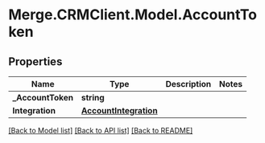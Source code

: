 # Merge.CRMClient.Model.AccountToken

## Properties

Name | Type | Description | Notes
------------ | ------------- | ------------- | -------------
**_AccountToken** | **string** |  | 
**Integration** | [**AccountIntegration**](AccountIntegration.md) |  | 

[[Back to Model list]](../README.md#documentation-for-models) [[Back to API list]](../README.md#documentation-for-api-endpoints) [[Back to README]](../README.md)

